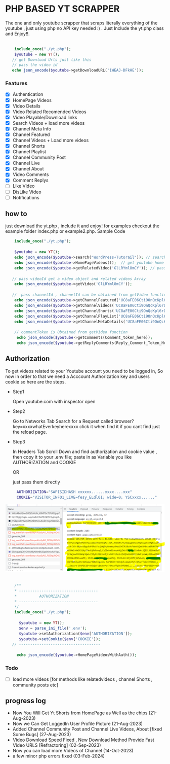 # PHP BASED YT SCRAPPER
 The one and only youtube scrapper that scraps literally everything of the youtube , just using php
 no API key needed :) . Just Include the yt.php class and Enjoy!!.

```Php

    include_once("./yt.php");
    $youtube = new YT(); 
   // get Download Urls just like this 
   // pass the video id
   echo json_encode($youtube->getDownloadURL('1WEAJ-DFkHE'));

```

### Features
- [x]   Authentication
- [x]   HomePage Videos
- [x]   Video Details 
- [x]   Video Related Recomended Videos
- [x]   Video Playable/Download links
- [x]   Search Videos + load more videos
- [x]   Channel Meta Info
- [x]   Channel Featured 
- [x]   Channel Videos + Load more videos
- [x]   Channel Shorts
- [x]   Channel Playlist
- [x]   Channel Community Post
- [x]   Channel  Live
- [x]   Channel About
- [x]   Video Comments
- [x]   Comment Replys
- [ ]   Like Video
- [ ]   DisLike Video
- [ ]   Notifications

## how to
 just download the yt.php , include it and enjoy!
 for examples checkout the example folder
 index.php or example2.php. Sample Code 

```Php
    include_once("./yt.php");

    $youtube = new YT();      
    echo json_encode($youtube->search("WordPress+Tutorail")); // search query with '+' sign no space
    echo json_encode($youtube->HomePageVideos());  // get youtube home page Array
    echo json_encode($youtube->getRelatedVideo('GlLRYml8mCY')); // pass videoId get an array of videos
  
   // pass videoId get a video object and related videos Array
    echo json_encode($youtube->getVideo('GlLRYml8mCY'));  
  
   //  pass channelId , channelId can be obtained from getVideo function in video object 
    echo json_encode($youtube->getChannelFeatured('UC8aFE06Cti9OnQcKpl6rDvQ'));
    echo json_encode($youtube->getChannelVideos('UC8aFE06Cti9OnQcKpl6rDvQ'));
    echo json_encode($youtube->getChannelShorts('UC8aFE06Cti9OnQcKpl6rDvQ'));
    echo json_encode($youtube->getChannelPlayList('UC8aFE06Cti9OnQcKpl6rDvQ'));
    echo json_encode($youtube->getChannelMetaDetails('UC8aFE06Cti9OnQcKpl6rDvQ'));

    // commentToken is Obtained from getVideo function
     echo json_encode($youtube->getComments(Comment_token_here));
     echo json_encode($youtube->getReplyComments(Reply_Comment_Token_Here));


```


## Authorization
  
  To get videos related to your Youtube account you need to be logged in,
  So now in order to that we need a Acccount Authorization key and users cookie
  so here are the steps.

  - Step1

    Open youtube.com with inspector open

  - Step2 

    Go to Networks Tab Search for a Request called browser?key=xxxxwhatEverkeyherexxxx
    click it when find it if you cant find just the reload page.

  - Step3

    In Headers Tab Scroll Down and find authorization and cookie value , then copy it 
    to your .env file;
    paste in as Variable you like AUTHORIZATION and COOKIE

    OR 

    just pass them directly

```Bash
     AUTHORIZATION="SAPISIDHASH xxxxxx......xxxx....xxx"
     COOKIE="VISITOR_INFO1_LIVE=fesy_ELdl0I; wide=0; YSCxxxx......"  
```

 <img  src="HowTogetAuth.PNG" >   

 ```Php
 
     /**
     * -----------------------------------
     *          AUTHORIZATION
     * -----------------------------------
     */
     include_once("./yt.php");

       $youtube = new YT();      
       $env = parse_ini_file('.env');
       $youtube->setAuthorization($env['AUTHORIZATION']);
       $youtube->setCookie($env['COOKIE']);
    // ------------------------------------

      echo json_encode($youtube->HomePageVideosWithAuth());

 ```



### Todo
 - [ ]  load more videos [for methods like relatedvideos , channel Shorts , community posts etc]
 

## progress log
  - Now You Will Get Yt Shorts from HomePage as Well as the chips (21-Aug-2023)
  - Now we Can Get LoggedIn User Profile Picture (21-Aug-2023)
  - Added Channel Community Post and Channel Live Videos, About [fixed Some Bugs] (27-Aug-2023)
  - Video Download Speed Fixed , New Download Method Provide Fast Video URLS [Refractoring] (02-Sep-2023)
  - Now you can load more Videos of Channel (14-Oct-2023)
  - a few minor php errors fixed (03-Feb-2024)
